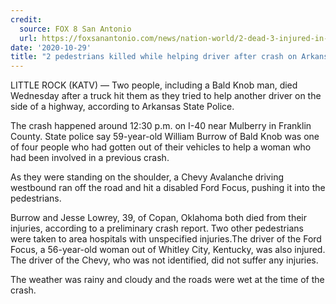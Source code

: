 ```yaml
---
credit:
  source: FOX 8 San Antonio
  url: https://foxsanantonio.com/news/nation-world/2-dead-3-injured-in-franklin-county-crash
date: '2020-10-29'
title: "2 pedestrians killed while helping driver after crash on Arkansas highway"
---
```

LITTLE ROCK (KATV) — Two people, including a Bald Knob man, died Wednesday after a truck hit them as they tried to help another driver on the side of a highway, according to Arkansas State Police.

The crash happened around 12:30 p.m. on I-40 near Mulberry in Franklin County. State police say 59-year-old William Burrow of Bald Knob was one of four people who had gotten out of their vehicles to help a woman who had been involved in a previous crash.

As they were standing on the shoulder, a Chevy Avalanche driving westbound ran off the road and hit a disabled Ford Focus, pushing it into the pedestrians.

Burrow and Jesse Lowrey, 39, of Copan, Oklahoma both died from their injuries, according to a preliminary crash report. Two other pedestrians were taken to area hospitals with unspecified injuries.The driver of the Ford Focus, a 56-year-old woman out of Whitley City, Kentucky, was also injured. The driver of the Chevy, who was not identified, did not suffer any injuries.

The weather was rainy and cloudy and the roads were wet at the time of the crash.
